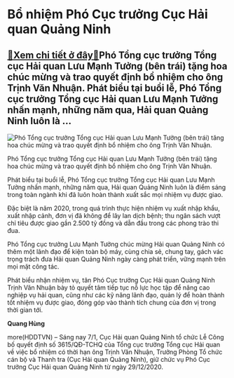 Bổ nhiệm Phó Cục trưởng Cục Hải quan Quảng Ninh
===============================================

[:gift:Xem chi tiết ở đây:gift:](https://hddtvn.com/bo-nhiem-pho-cuc-truong-cuc-hai-quan-quang-ninh/)Phó Tổng cục trưởng Tổng cục Hải quan Lưu Mạnh Tưởng (bên trái) tặng hoa chúc mừng và trao quyết định bổ nhiệm cho ông Trịnh Văn Nhuận. Phát biểu tại buổi lễ, Phó Tổng cục trưởng Tổng cục Hải quan Lưu Mạnh Tưởng nhấn mạnh, những năm qua, Hải quan Quảng Ninh luôn là …
---------------------------------------------------------------------------------------------------------------------------------------------------------------------------------------------------------------------------------------------------------------------------





![Phó Tổng cục trưởng Tổng cục Hải quan Lưu Mạnh Tưởng (bên trái) tăng hoa chúc mừng và trao quyết định bổ nhiệm cho ông Trịnh Văn Nhuận.](https://hddtvn.com/wp-content/uploads/2021/01/4105_images1462807_DSC_1321.jpg "Phó Tổng cục trưởng Tổng cục Hải quan Lưu Mạnh Tưởng (bên trái) tăng hoa chúc mừng và trao quyết định bổ nhiệm cho ông Trịnh Văn Nhuận.")


Phó Tổng cục trưởng Tổng cục Hải quan Lưu Mạnh Tưởng (bên trái) tặng hoa chúc mừng và trao quyết định bổ nhiệm cho ông Trịnh Văn Nhuận.



Phát biểu tại buổi lễ, Phó Tổng cục trưởng Tổng cục Hải quan Lưu Mạnh Tưởng nhấn mạnh, những năm qua, Hải quan Quảng Ninh luôn là điểm sáng trong toàn ngành khi đã luôn hoàn thành xuất sắc mọi nhiệm vụ được giao.


Đặc biệt là năm 2020, trong quá trình thực hiện nhiệm vụ xuất nhập khẩu, xuất nhập cảnh, đơn vị đã không để lây lan dịch bệnh; thu ngân sách vượt chỉ tiêu được giao gần 2.500 tỷ đồng và dẫn đầu trong các phong trào thi đua.


Phó Tổng cục trưởng Lưu Mạnh Tưởng chúc mừng Hải quan Quảng Ninh có thêm một lãnh đạo để kiện toàn bộ máy, cùng chia sẻ, chung tay, gách vác trọng trách đưa Hải quan Quảng Ninh ngày càng phát triển, vững mạnh trên mọi mặt công tác.


Phát biểu nhận nhiệm vụ, tân Phó Cục trưởng Cục Hải quan Quảng Ninh Trịnh Văn Nhuận bày tỏ quyết tâm tiếp tục nỗ lực học tập để nâng cao nghiệp vụ hải quan, cũng như các kỹ năng lãnh đạo, quản lý để hoàn thành tốt nhiệm vụ được giao, đóng góp vào thành tích chung của đơn vị trong thời gian tới.




**Quang Hùng**



more(HDDTVN) – Sáng nay 7/1, Cục Hải quan Quảng Ninh tổ chức Lễ Công bố quyết định số 3615/QĐ-TCHQ của Tổng cục trưởng Tổng cục Hải quan về việc bổ nhiệm có thời hạn ông Trịnh Văn Nhuận, Trưởng Phòng Tổ chức cán bộ và Thanh tra (Cục Hải quan Quảng Ninh), giữ chức vụ Phó Cục trưởng Cục Hải quan Quảng Ninh từ ngày 29/12/2020.

